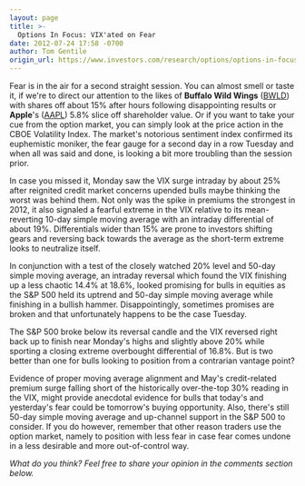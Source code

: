 ```yaml
---
layout: page
title: >-
  Options In Focus: VIX'ated on Fear
date: 2012-07-24 17:58 -0700
author: Tom Gentile
origin_url: https://www.investors.com/research/options/options-in-focus-vixated-on-fear/
---
```






Fear is in the air for a second straight session. You can almost smell or taste it, if we're to direct our attention to the likes of **Buffalo Wild Wings** ([BWLD](https://research.investors.com/quote.aspx?symbol=BWLD)) with shares off about 15% after hours following disappointing results or **Apple**'s ([AAPL](https://research.investors.com/quote.aspx?symbol=AAPL)) 5.8% slice off shareholder value. Or if you want to take your cue from the option market, you can simply look at the price action in the CBOE Volatility Index. The market's notorious sentiment index confirmed its euphemistic moniker, the fear gauge for a second day in a row Tuesday and when all was said and done, is looking a bit more troubling than the session prior. 

  

In case you missed it, Monday saw the VIX surge intraday by about 25% after reignited credit market concerns upended bulls maybe thinking the worst was behind them. Not only was the spike in premiums the strongest in 2012, it also signaled a fearful extreme in the VIX relative to its mean-reverting 10-day simple moving average with an intraday differential of about 19%. Differentials wider than 15% are prone to investors shifting gears and reversing back towards the average as the short-term extreme looks to neutralize itself. 

  

In conjunction with a test of the closely watched 20% level and 50-day simple moving average, an intraday reversal which found the VIX finishing up a less chaotic 14.4% at 18.6%, looked promising for bulls in equities as the S&P 500 held its uptrend and 50-day simple moving average while finishing in a bullish hammer. Disappointingly, sometimes promises are broken and that unfortunately happens to be the case Tuesday. 

  

The S&P 500 broke below its reversal candle and the VIX reversed right back up to finish near Monday's highs and slightly above 20% while sporting a closing extreme overbought differential of 16.8%. But is two better than one for bulls looking to position from a contrarian vantage point? 

  

Evidence of proper moving average alignment and May's credit-related premium surge falling short of the historically over-the-top 30% reading in the VIX, might provide anecdotal evidence for bulls that today's and yesterday's fear could be tomorrow's buying opportunity. Also, there's still 50-day simple moving average and up-channel support in the S&P 500 to consider. If you do however, remember that other reason traders use the option market, namely to position with less fear in case fear comes undone in a less desirable and more out-of-control way.

  

*What do you think? Feel free to share your opinion in the comments section below.*




